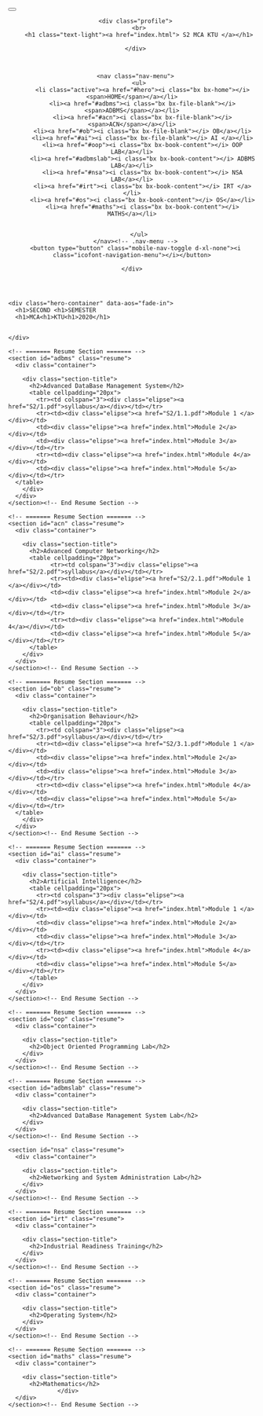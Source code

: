 <!DOCTYPE html>
<html lang="en">

<head>
  <meta charset="utf-8">
  <meta content="width=device-width, initial-scale=1.0" name="viewport">
  
  <title>  S2 MCA 2020</title>
  <meta content="" name="description">
  <meta content="" name="keywords">

  <!-- Favicons -->
  <link href="assets/img/logo.png" rel="icon">
  <link href="assets/img/logo.png" rel="apple-touch-icon">
  <link href="assets/css/r4-style.css" type="text/css" rel="stylesheet">

  <!-- Google Fonts -->
  <link
    href="https://fonts.googleapis.com/css?family=Open+Sans:300,300i,400,400i,600,600i,700,700i|Raleway:300,300i,400,400i,500,500i,600,600i,700,700i|Poppins:300,300i,400,400i,500,500i,600,600i,700,700i"
    rel="stylesheet">

  <!-- Vendor CSS Files -->
  <link href="assets/vendor/bootstrap/css/bootstrap.min.css" rel="stylesheet">
  <link href="assets/vendor/icofont/icofont.min.css" rel="stylesheet">
  <link href="assets/vendor/boxicons/css/boxicons.min.css" rel="stylesheet">
  <link href="assets/vendor/venobox/venobox.css" rel="stylesheet">
  <link href="assets/vendor/owl.carousel/assets/owl.carousel.min.css" rel="stylesheet">
  <link href="assets/vendor/aos/aos.css" rel="stylesheet">

  <!-- Template Main CSS File -->
  <link href="assets/css/style.css" rel="stylesheet">

 
</head>

<body>

  <!-- ======= Mobile nav toggle button ======= -->
  <button type="button" class="mobile-nav-toggle d-xl-none"><i class="icofont-navigation-menu"></i></button>

  <!-- ======= Header ======= -->
  <header id="header">
    <div class="d-flex flex-column">

      <div class="profile">
        <br>
        <h1 class="text-light"><a href="index.html"> S2 MCA KTU </a></h1>
          
      </div>
      
    

      <nav class="nav-menu">
        <ul>
          <li class="active"><a href="#hero"><i class="bx bx-home"></i> <span>HOME</span></a></li>
          <li><a href="#adbms"><i class="bx bx-file-blank"></i> <span>ADBMS</span></a></li>
          <li><a href="#acn"><i class="bx bx-file-blank"></i> <span>ACN</span></a></li>
          <li><a href="#ob"><i class="bx bx-file-blank"></i> OB</a></li>
          <li><a href="#ai"><i class="bx bx-file-blank"></i> AI </a></li>
          <li><a href="#oop"><i class="bx bx-book-content"></i> OOP LAB</a></li>
          <li><a href="#adbmslab"><i class="bx bx-book-content"></i> ADBMS LAB</a></li>
          <li><a href="#nsa"><i class="bx bx-book-content"></i> NSA LAB</a></li>
          <li><a href="#irt"><i class="bx bx-book-content"></i> IRT </a></li>
          <li><a href="#os"><i class="bx bx-book-content"></i> OS</a></li>
          <li><a href="#maths"><i class="bx bx-book-content"></i> MATHS</a></li>


        </ul>
      </nav><!-- .nav-menu -->
      <button type="button" class="mobile-nav-toggle d-xl-none"><i class="icofont-navigation-menu"></i></button>

    </div>
  </header><!-- End Header -->

  <!-- ======= Hero Section ======= -->
  <section id="hero" class="d-flex flex-column justify-content-center align-items-center">

    <div class="hero-container" data-aos="fade-in">
      <h1>SECOND <h1>SEMESTER
      <h1>MCA<h1>KTU<h1>2020</h1>
    

    </div>
  </section><!-- End Hero -->

  <main id="main">


    
  
    <!-- ======= Resume Section ======= -->
    <section id="adbms" class="resume">
      <div class="container">
        
        <div class="section-title">
          <h2>Advanced DataBase Management System</h2>
          <table cellpadding="20px">
            <tr><td colspan="3"><div class="elipse"><a href="S2/1.pdf">syllabus</a></div></td></tr>
            <tr><td><div class="elipse"><a href="S2/1.1.pdf">Module 1 </a></div></td>
            <td><div class="elipse"><a href="index.html">Module 2</a></div></td>
            <td><div class="elipse"><a href="index.html">Module 3</a></div></td></tr>
            <tr><td><div class="elipse"><a href="index.html">Module 4</a></div></td>
            <td><div class="elipse"><a href="index.html">Module 5</a></div></td></tr>
      </table>
        </div>
      </div>
    </section><!-- End Resume Section -->

    <!-- ======= Resume Section ======= -->
    <section id="acn" class="resume">
      <div class="container">
        
        <div class="section-title">
          <h2>Advanced Computer Networking</h2>
          <table cellpadding="20px">
                <tr><td colspan="3"><div class="elipse"><a href="S2/2.pdf">syllabus</a></div></td></tr>
                <tr><td><div class="elipse"><a href="S2/2.1.pdf">Module 1 </a></div></td>
                <td><div class="elipse"><a href="index.html">Module 2</a></div></td>
                <td><div class="elipse"><a href="index.html">Module 3</a></div></td></tr>
                <tr><td><div class="elipse"><a href="index.html">Module 4</a></div></td>
                <td><div class="elipse"><a href="index.html">Module 5</a></div></td></tr>
          </table>
        </div>
      </div>
    </section><!-- End Resume Section -->

    <!-- ======= Resume Section ======= -->
    <section id="ob" class="resume">
      <div class="container">
        
        <div class="section-title">
          <h2>Organisation Behaviour</h2>
          <table cellpadding="20px">
            <tr><td colspan="3"><div class="elipse"><a href="S2/3.pdf">syllabus</a></div></td></tr>
            <tr><td><div class="elipse"><a href="S2/3.1.pdf">Module 1 </a></div></td>
            <td><div class="elipse"><a href="index.html">Module 2</a></div></td>
            <td><div class="elipse"><a href="index.html">Module 3</a></div></td></tr>
            <tr><td><div class="elipse"><a href="index.html">Module 4</a></div></td>
            <td><div class="elipse"><a href="index.html">Module 5</a></div></td></tr>
      </table>
        </div>
      </div>
    </section><!-- End Resume Section -->

    <!-- ======= Resume Section ======= -->
    <section id="ai" class="resume">
      <div class="container">
        
        <div class="section-title">
          <h2>Artificial Intelligence</h2>
          <table cellpadding="20px">
            <tr><td colspan="3"><div class="elipse"><a href="S2/4.pdf">syllabus</a></div></td></tr>
            <tr><td><div class="elipse"><a href="index.html">Module 1 </a></div></td>
            <td><div class="elipse"><a href="index.html">Module 2</a></div></td>
            <td><div class="elipse"><a href="index.html">Module 3</a></div></td></tr>
            <tr><td><div class="elipse"><a href="index.html">Module 4</a></div></td>
            <td><div class="elipse"><a href="index.html">Module 5</a></div></td></tr>
          </table>
        </div>
      </div>
    </section><!-- End Resume Section -->

    <!-- ======= Resume Section ======= -->
    <section id="oop" class="resume">
      <div class="container">
        
        <div class="section-title">
          <h2>Object Oriented Programming Lab</h2>
        </div>
      </div>
    </section><!-- End Resume Section -->

    <!-- ======= Resume Section ======= -->
    <section id="adbmslab" class="resume">
      <div class="container">
        
        <div class="section-title">
          <h2>Advanced DataBase Management System Lab</h2>
        </div>
      </div>
    </section><!-- End Resume Section -->

    <section id="nsa" class="resume">
      <div class="container">
        
        <div class="section-title">
          <h2>Networking and System Administration Lab</h2>
        </div>
      </div>
    </section><!-- End Resume Section -->

    <!-- ======= Resume Section ======= -->
    <section id="irt" class="resume">
      <div class="container">
        
        <div class="section-title">
          <h2>Industrial Readiness Training</h2>
        </div>
      </div>
    </section><!-- End Resume Section -->

    <!-- ======= Resume Section ======= -->
    <section id="os" class="resume">
      <div class="container">
        
        <div class="section-title">
          <h2>Operating System</h2>
        </div>
      </div>
    </section><!-- End Resume Section -->

    <!-- ======= Resume Section ======= -->
    <section id="maths" class="resume">
      <div class="container">
        
        <div class="section-title">
          <h2>Mathematics</h2>
                  </div>
      </div>
    </section><!-- End Resume Section -->


  <a href="#" class="back-to-top"><i class="icofont-simple-up"></i></a>

  <!-- Vendor JS Files -->
  <script src="assets/vendor/jquery/jquery.min.js"></script>
  <script src="assets/vendor/bootstrap/js/bootstrap.bundle.min.js"></script>
  <script src="assets/vendor/jquery.easing/jquery.easing.min.js"></script>
  <script src="assets/vendor/php-email-form/validate.js"></script>
  <script src="assets/vendor/waypoints/jquery.waypoints.min.js"></script>
  <script src="assets/vendor/counterup/counterup.min.js"></script>
  <script src="assets/vendor/isotope-layout/isotope.pkgd.min.js"></script>
  <script src="assets/vendor/venobox/venobox.min.js"></script>
  <script src="assets/vendor/owl.carousel/owl.carousel.min.js"></script>
  <script src="assets/vendor/typed.js/typed.min.js"></script>
  <script src="assets/vendor/aos/aos.js"></script>

  <!-- Template Main JS File -->
  <script src="assets/js/main.js"></script>

</body>

</html>